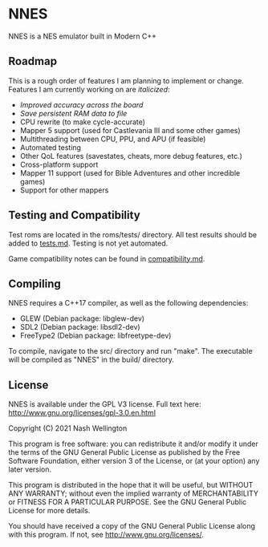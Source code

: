 # NNES
NNES is a NES emulator built in Modern C++

## Roadmap
This is a rough order of features I am planning to implement or change. Features I am currently working on are *italicized*:
* *Improved accuracy across the board*
* *Save persistent RAM data to file*
* CPU rewrite (to make cycle-accurate)
* Mapper 5 support (used for Castlevania III and some other games)
* Multithreading between CPU, PPU, and APU (if feasible)
* Automated testing
* Other QoL features (savestates, cheats, more debug features, etc.)
* Cross-platform support
* Mapper 11 support (used for Bible Adventures and other incredible games)
* Support for other mappers

## Testing and Compatibility
Test roms are located in the roms/tests/ directory. All test results should be added to [tests.md](tests.md). Testing is not yet automated.

Game compatibility notes can be found in [compatibility.md](compatibility.md).

## Compiling
NNES requires a C++17 compiler, as well as the following dependencies:
* GLEW      (Debian package: libglew-dev)
* SDL2      (Debian package: libsdl2-dev)
* FreeType2 (Debian package: libfreetype-dev)

To compile, navigate to the src/ directory and run "make". The executable will be compiled as "NNES" in the build/ directory.

## License

NNES is available under the GPL V3 license.  Full text here: <http://www.gnu.org/licenses/gpl-3.0.en.html>

Copyright (C) 2021 Nash Wellington

This program is free software: you can redistribute it and/or modify
it under the terms of the GNU General Public License as published by
the Free Software Foundation, either version 3 of the License, or
(at your option) any later version.

This program is distributed in the hope that it will be useful,
but WITHOUT ANY WARRANTY; without even the implied warranty of
MERCHANTABILITY or FITNESS FOR A PARTICULAR PURPOSE.  See the
GNU General Public License for more details.

You should have received a copy of the GNU General Public License
along with this program.  If not, see <http://www.gnu.org/licenses/>.
